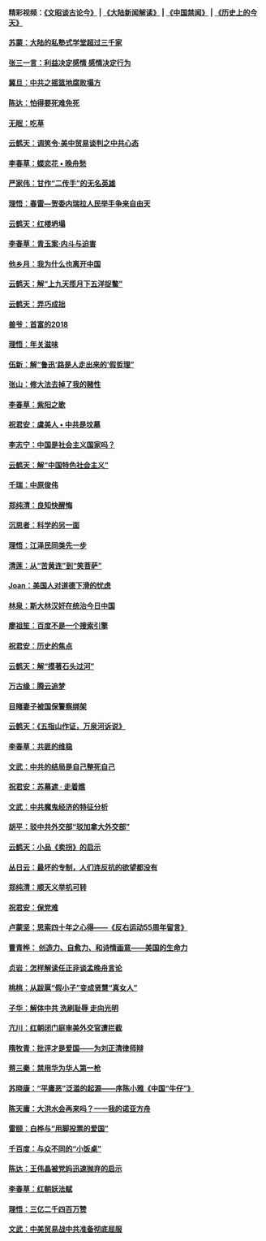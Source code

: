 #### 精彩视频：[《文昭谈古论今》](https://github.com/gfw-breaker/wenzhao) | [《大陆新闻解读》](https://github.com/gfw-breaker/ntdtv-comedy) | [《中国禁闻》](https://github.com/gfw-breaker/ntdtv-news) | [《历史上的今天》](https://github.com/gfw-breaker/today-in-history) 

#### [苏蒙：大陆的私塾式学堂超过三千家](../pages/nsc993/n11014334.md?t=01310630) 

#### [张三一言：利益决定感情 感情决定行为](../pages/nsc993/n11012463.md?t=01310630) 

#### [冀旦：中共之摇篮地腐败塌方](../pages/nsc993/n11009533.md?t=01310630) 

#### [陈达：怕得要死难免死](../pages/nsc993/n11009520.md?t=01310630) 

#### [无眠：吃草](../pages/nsc993/n11007940.md?t=01310630) 

#### [云鹤天：调笑令‧美中贸易谈判之中共心态](../pages/nsc993/n11007670.md?t=01310630) 

#### [李春草：蝶恋花  •  晚舟愁](../pages/nsc993/n11006605.md?t=01310630) 

#### [严家伟：甘作“二传手”的无名英雄](../pages/nsc993/n11005340.md?t=01310630) 

#### [理悟：春雷—贺委内瑞拉人民举手争来自由天](../pages/nsc993/n11005334.md?t=01310630) 

#### [云鹤天：红楼坍塌](../pages/nsc993/n11005318.md?t=01310630) 

#### [李春草：青玉案·内斗与迫害](../pages/nsc993/n11005306.md?t=01310630) 

#### [他乡月：我为什么也离开中国](../pages/nsc993/n11003553.md?t=01310630) 

#### [云鹤天：解“上九天揽月下五洋捉鳖”](../pages/nsc993/n11000750.md?t=01310630) 

#### [云鹤天：弄巧成拙](../pages/nsc993/n11000722.md?t=01310630) 

#### [兽爷：首富的2018](../pages/nsc993/n11000693.md?t=01310630) 

#### [理悟：年关滋味](../pages/nsc993/n10998847.md?t=01310630) 

#### [伍新：解“鲁迅‘路是人走出来的’假哲理”](../pages/nsc993/n10998777.md?t=01310630) 

#### [张山：修大法去掉了我的赌性](../pages/nsc993/n10997702.md?t=01310630) 

#### [李春草：紫阳之歌](../pages/nsc993/n10997679.md?t=01310630) 

#### [祝君安：虞美人 • 中共是坟墓](../pages/nsc993/n10996090.md?t=01310630) 

#### [李志宁：中国是社会主义国家吗？](../pages/nsc993/n10996097.md?t=01310630) 

#### [云鹤天：解“中国特色社会主义”](../pages/nsc993/n10996043.md?t=01310630) 

#### [千瑞：中原俊伟](../pages/nsc993/n10995401.md?t=01310630) 

#### [郑纯清：良知快醒悔](../pages/nsc993/n10995385.md?t=01310630) 

#### [沉思者：科学的另一面](../pages/nsc993/n10996074.md?t=01310630) 

#### [理悟：江泽民同类先一步](../pages/nsc993/n10995378.md?t=01310630) 

#### [清莲：从“苦黄连”到“笑菩萨”](../pages/nsc993/n10995466.md?t=01310630) 

#### [Joan：美国人对道德下滑的忧虑](../pages/nsc993/n10995424.md?t=01310630) 

#### [林泉：斯大林汉奸在统治今日中国](../pages/nsc993/n10995210.md?t=01310630) 

#### [廖祖笙：百度不是一个搜索引擎](../pages/nsc993/n10994961.md?t=01310630) 

#### [祝君安：历史的焦点](../pages/nsc993/n10994925.md?t=01310630) 

#### [云鹤天：解“摸著石头过河”](../pages/nsc993/n10993325.md?t=01310630) 

#### [万古缘：腾云追梦](../pages/nsc993/n10993120.md?t=01310630) 

#### [目睹妻子被国保警察绑架](../pages/nsc993/n10991525.md?t=01310630) 

#### [云鹤天：《五指山作证，万泉河诉说》](../pages/nsc993/n10991603.md?t=01310630) 

#### [李春草：共匪的维稳](../pages/nsc993/n10991348.md?t=01310630) 

#### [文武：中共的结局是自己整死自己](../pages/nsc993/n10989899.md?t=01310630) 

#### [祝君安：苏幕遮 · 走着瞧](../pages/nsc993/n10988901.md?t=01310630) 

#### [文武：中共魔鬼经济的特征分析](../pages/nsc993/n10987387.md?t=01310630) 

#### [胡平：驳中共外交部“驳加拿大外交部”](../pages/nsc993/n10987378.md?t=01310630) 

#### [云鹤天：小品《卖拐》的启示](../pages/nsc993/n10984392.md?t=01310630) 

#### [丛日云：最坏的专制，人们连反抗的欲望都没有](../pages/nsc993/n10984377.md?t=01310630) 

#### [郑纯清：顺天义举机可转](../pages/nsc993/n10984369.md?t=01310630) 

#### [祝君安：保党难](../pages/nsc993/n10984362.md?t=01310630) 

#### [卢蒙坚：思索四十年之心得——《反右运动55周年留言》](../pages/nsc993/n10984355.md?t=01310630) 

#### [曹青桦： 创造力、自愈力、和诗情画意——美国的生命力](../pages/nsc993/n10984216.md?t=01310630) 

#### [贞岩：怎样解读任正非谈孟晚舟言论](../pages/nsc993/n10984650.md?t=01310630) 

#### [桃桃：从跋扈“假小子”变成贤慧“真女人”](../pages/nsc993/n10984416.md?t=01310630) 

#### [子华：解体中共 洗刷耻辱 走向光明](../pages/nsc993/n10984019.md?t=01310630) 

#### [亢川：红朝闭门庭审美外交官遭拦截](../pages/nsc993/n10984050.md?t=01310630) 

#### [隋牧青：批评才是爱国——为刘正清律师辩](../pages/nsc993/n10983057.md?t=01310630) 

#### [蒋三秦：禁用华为华人第一枪](../pages/nsc993/n10982973.md?t=01310630) 

#### [苏晓康：“平庸恶”泛滥的起源——序陈小雅《中国“牛仔”》](../pages/nsc993/n10982008.md?t=01310630) 

#### [陈天庸：大洪水会再来吗？一一我的诺亚方舟](../pages/nsc993/n10981086.md?t=01310630) 

#### [雷颐：白桦与“用脚投票的爱国”](../pages/nsc993/n10981048.md?t=01310630) 

#### [千百度：与众不同的“小饭桌”](../pages/nsc993/n10978639.md?t=01310630) 

#### [陈达：王伟晶被党妈迅速抛弃的启示](../pages/nsc993/n10976450.md?t=01310630) 

#### [李春草：红朝妖法赋](../pages/nsc993/n10976387.md?t=01310630) 

#### [理悟：三亿二千四百万赞](../pages/nsc993/n10975966.md?t=01310630) 

#### [文武：中美贸易战中共准备彻底屈服](../pages/nsc993/n10974571.md?t=01310630) 

